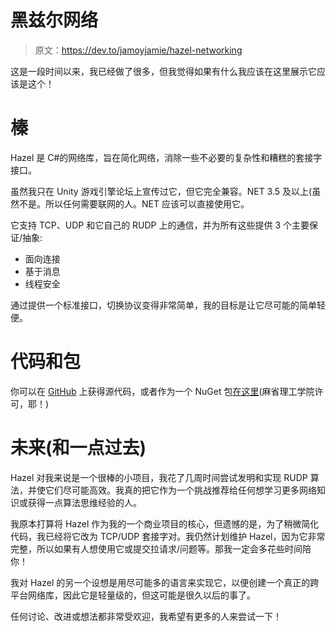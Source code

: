 # 黑兹尔网络

> 原文：<https://dev.to/jamoyjamie/hazel-networking>

这是一段时间以来，我已经做了很多，但我觉得如果有什么我应该在这里展示它应该是这个！

# 榛

Hazel 是 C#的网络库，旨在简化网络，消除一些不必要的复杂性和糟糕的套接字接口。

虽然我只在 Unity 游戏引擎论坛上宣传过它，但它完全兼容。NET 3.5 及以上(虽然不是。所以任何需要联网的人。NET 应该可以直接使用它。

它支持 TCP、UDP 和它自己的 RUDP 上的通信，并为所有这些提供 3 个主要保证/抽象:

*   面向连接
*   基于消息
*   线程安全

通过提供一个标准接口，切换协议变得非常简单，我的目标是让它尽可能的简单轻便。

# 代码和包

你可以在 [GitHub](https://github.com/DarkRiftNetworking/Hazel-Networking) 上获得源代码，或者作为一个 NuGet 包[在这里](https://www.nuget.org/packages/DarkRiftNetworking.Hazel/)(麻省理工学院许可，耶！)

# 未来(和一点过去)

Hazel 对我来说是一个很棒的小项目，我花了几周时间尝试发明和实现 RUDP 算法，并使它们尽可能高效。我真的把它作为一个挑战推荐给任何想学习更多网络知识或获得一点算法思维经验的人。

我原本打算将 Hazel 作为我的一个商业项目的核心，但遗憾的是，为了稍微简化代码，我已经将它改为 TCP/UDP 套接字对。我仍然计划维护 Hazel，因为它非常完整，所以如果有人想使用它或提交拉请求/问题等。那我一定会多花些时间陪你！

我对 Hazel 的另一个设想是用尽可能多的语言来实现它，以便创建一个真正的跨平台网络库，因此它是轻量级的，但这可能是很久以后的事了。

任何讨论、改进或想法都非常受欢迎，我希望有更多的人来尝试一下！